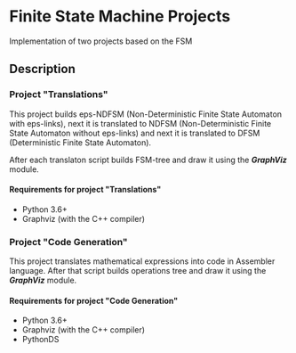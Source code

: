 # Finite State Machine Projects
Implementation of two projects based on the FSM

## Description
### Project "Translations"
This project builds eps-NDFSM (Non-Deterministic Finite State Automaton with eps-links), next it is translated to 
NDFSM (Non-Deterministic Finite State Automaton without eps-links) and next it is translated to 
DFSM (Deterministic Finite State Automaton). 

After each translaton script builds FSM-tree and draw it using the ***GraphViz*** module.

#### Requirements for project "Translations"
- Python 3.6+
- Graphviz (with the C++ compiler)

### Project "Code Generation"
This project translates mathematical expressions into code in Assembler language. 
After that script builds operations tree and draw it using the ***GraphViz*** module.

#### Requirements for project "Code Generation"
- Python 3.6+
- Graphviz (with the C++ compiler)
- PythonDS
